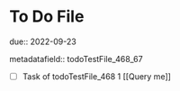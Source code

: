 # To Do File

due:: 2022-09-23

metadatafield:: todoTestFile_468_67

- [ ] Task of todoTestFile_468 1 [[Query me]]
